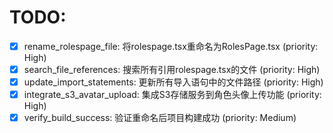 # TODO:

- [x] rename_rolespage_file: 将rolespage.tsx重命名为RolesPage.tsx (priority: High)
- [x] search_file_references: 搜索所有引用rolespage.tsx的文件 (priority: High)
- [x] update_import_statements: 更新所有导入语句中的文件路径 (priority: High)
- [x] integrate_s3_avatar_upload: 集成S3存储服务到角色头像上传功能 (priority: High)
- [x] verify_build_success: 验证重命名后项目构建成功 (priority: Medium)
